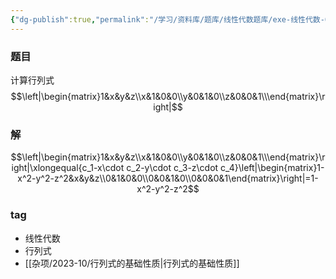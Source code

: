 ```yaml
---
{"dg-publish":true,"permalink":"/学习/资料库/题库/线性代数题库/exe-线性代数-00000006/","dgPassFrontmatter":true}
---
```


### 题目
计算行列式
$$\left|\begin{matrix}1&x&y&z\\x&1&0&0\\y&0&1&0\\z&0&0&1\\\end{matrix}\right|$$
### 解
$$\left|\begin{matrix}1&x&y&z\\x&1&0&0\\y&0&1&0\\z&0&0&1\\\end{matrix}\right|\xlongequal{c_1-x\cdot c_2-y\cdot c_3-z\cdot c_4}\left|\begin{matrix}1-x^2-y^2-z^2&x&y&z\\0&1&0&0\\0&0&1&0\\0&0&0&1\end{matrix}\right|=1-x^2-y^2-z^2$$
### tag
- 线性代数
- 行列式
- [[杂项/2023-10/行列式的基础性质\|行列式的基础性质]]